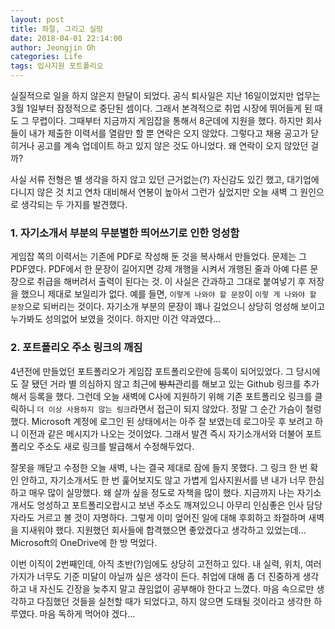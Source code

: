 ```yaml
---
layout: post
title: 좌절, 그리고 실망
date: 2018-04-01 22:14:00
author: Jeongjin Oh
categories: Life
tags: 입사지원 포트폴리오
---
```


실질적으로 일을 하지 않은지 한달이 되었다. 공식 퇴사일은 지난 16일이었지만 업무는 3월 1일부터 잠정적으로 중단된 셈이다. 그래서 본격적으로 취업 시장에 뛰어들게 된 때도 그 무렵이다. 그때부터 지금까지 게임잡을 통해서 8군데에 지원을 했다. 하지만 회사들이 내가 제출한 이력서를 열람만 할 뿐 연락은 오지 않았다. 그렇다고 채용 공고가 닫히거나 공고를 계속 업데이트 하고 있지 않은 것도 아니었다. 왜 연락이 오지 않았던 걸까?

사실 서류 전형은 별 생각을 하지 않고 있던 근거없는(?) 자신감도 있긴 했고, 대기업에 다니지 않은 것 치고 연차 대비해서 연봉이 높아서 그런가 싶었지만 오늘 새벽 그 원인으로 생각되는 두 가지를 발견했다.

### 1. 자기소개서 부분의 무분별한 띄어쓰기로 인한 엉성함

게임잡 쪽의 이력서는 기존에 PDF로 작성해 둔 것을 복사해서 만들었다. 문제는 그 PDF였다. PDF에서 한 문장이 길어지면 강제 개행을 시켜서 개행된 줄과 아예 다른 문장으로 취급을 해버려서 출력이 된다는 것. 이 사실은 간과하고 그대로 붙여넣기 후 저장을 했으니 제대로 보일리가 없다. 예를 들면, ```이렇게 나와야 할 문장```이 ```이렇 게 나와야 할 문장```으로 되버리는 것이다. 자기소개 부분의 문장이 꽤나 길었으니 상당히 엉성해 보이고 누가봐도 성의없어 보였을 것이다. 하지만 이건 약과였다...

### 2. 포트폴리오 주소 링크의 깨짐

4년전에 만들었던 포트폴리오가 게임잡 포트폴리오란에 등록이 되어있었다. 그 당시에도 잘 됐던 거라 별 의심하지 않고 최근에 <s>방치</s>관리를 해보고 있는 Github 링크를 추가해서 등록을 했다. 그런데 오늘 새벽에 C사에 지원하기 위해 기존 포트폴리오 링크를 클릭하니 ```더 이상 사용하지 않는 링크```라면서 접근이 되지 않았다. 정말 그 순간 가슴이 철렁했다. Microsoft 계정에 로그인 된 상태에서는 아주 잘 보였는데 로그아웃 후 보려고 하니 이전과 같은 메시지가 나오는 것이었다. 그래서 발견 즉시 자기소개서와 더불어 포트폴리오 주소도 새로 링크를 발급해서 수정해두었다.

잘못을 깨닫고 수정한 오늘 새벽, 나는 결국 제대로 잠에 들지 못했다. 그 링크 한 번 확인 안하고, 자기소개서도 한 번 훑어보지도 않고 가볍게 입사지원서를 낸 내가 너무 한심하고 매우 많이 실망했다. 왜 살까 싶을 정도로 자책을 많이 했다. 지금까지 나는 자기소개서도 엉성하고 포트폴리오랍시고 보낸 주소도 깨져있으니 아무리 인심좋은 인사 담당자라도 거르고 볼 것이 자명하다. 그렇게 이미 엎어진 일에 대해 후회하고 좌절하며 새벽을 지새워야 했다. 지원했던 회사들에 합격했으면 좋았겠다고 생각하고 있었는데... Microsoft의 OneDrive에 한 방 먹었다.

이번 이직이 2번째인데, 아직 초반(?)임에도 상당히 고전하고 있다. 내 실력, 위치, 여러 가지가 너무도 기준 미달이 아닐까 싶은 생각이 든다. 취업에 대해 좀 더 진중하게 생각하고 내 자신도 긴장을 늦추지 말고 끊임없이 공부해야 한다고 느꼈다. 마음 속으로만 생각하고 다짐했던 것들을 실천할 때가 되었다고, 하지 않으면 도태될 것이라고 생각한 하루였다. 마음 독하게 먹어야 겠다...